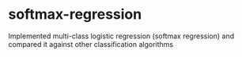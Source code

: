 # softmax-regression
Implemented multi-class logistic regression (softmax regression) and compared it against other classification algorithms
